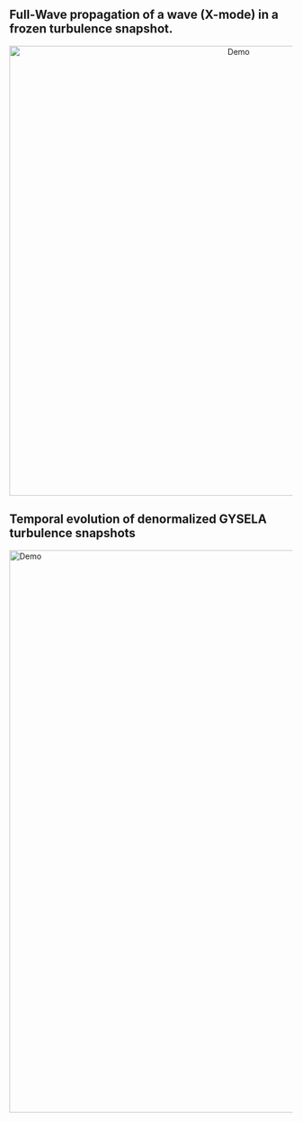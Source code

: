 ## **Full-Wave propagation of a wave (X-mode) in a frozen turbulence snapshot.**
<p align="center">
   <img src="Wave_propagation.gif" alt="Demo" width="800"/>
</p>

## **Temporal evolution of denormalized GYSELA turbulence snapshots**
<img src="animation_gys_TKE_SCE_00375.gif" alt="Demo" width="1000"/>

